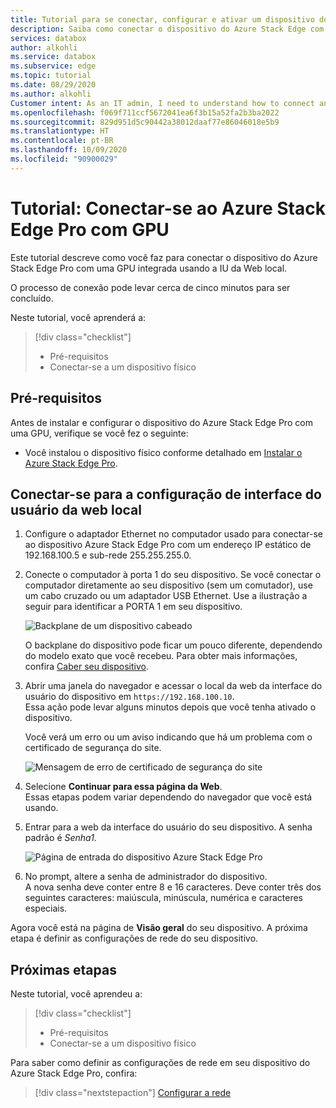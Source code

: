 ```yaml
---
title: Tutorial para se conectar, configurar e ativar um dispositivo do Azure Stack Edge Pro com GPU no portal do Azure | Microsoft Docs
description: Saiba como conectar o dispositivo do Azure Stack Edge com uma GPU integrada usando a IU da Web local.
services: databox
author: alkohli
ms.service: databox
ms.subservice: edge
ms.topic: tutorial
ms.date: 08/29/2020
ms.author: alkohli
Customer intent: As an IT admin, I need to understand how to connect and activate Azure Stack Edge Pro so I can use it to transfer data to Azure.
ms.openlocfilehash: f069f711ccf5672041ea6f3b15a52fa2b3ba2022
ms.sourcegitcommit: 829d951d5c90442a38012daaf77e86046018e5b9
ms.translationtype: HT
ms.contentlocale: pt-BR
ms.lasthandoff: 10/09/2020
ms.locfileid: "90900029"
---
```

# <a name="tutorial-connect-to-azure-stack-edge-pro-with-gpu"></a>Tutorial: Conectar-se ao Azure Stack Edge Pro com GPU

Este tutorial descreve como você faz para conectar o dispositivo do Azure Stack Edge Pro com uma GPU integrada usando a IU da Web local.

O processo de conexão pode levar cerca de cinco minutos para ser concluído.

Neste tutorial, você aprenderá a:

> [!div class="checklist"]
>
> * Pré-requisitos
> * Conectar-se a um dispositivo físico


## <a name="prerequisites"></a>Pré-requisitos

Antes de instalar e configurar o dispositivo do Azure Stack Edge Pro com uma GPU, verifique se você fez o seguinte:

* Você instalou o dispositivo físico conforme detalhado em [Instalar o Azure Stack Edge Pro](azure-stack-edge-gpu-deploy-install.md).


## <a name="connect-to-the-local-web-ui-setup"></a>Conectar-se para a configuração de interface do usuário da web local

1. Configure o adaptador Ethernet no computador usado para conectar-se ao dispositivo Azure Stack Edge Pro com um endereço IP estático de 192.168.100.5 e sub-rede 255.255.255.0.

2. Conecte o computador à porta 1 do seu dispositivo. Se você conectar o computador diretamente ao seu dispositivo (sem um comutador), use um cabo cruzado ou um adaptador USB Ethernet. Use a ilustração a seguir para identificar a PORTA 1 em seu dispositivo.

    ![Backplane de um dispositivo cabeado](./media/azure-stack-edge-gpu-deploy-install/ase-two-pci-slots.png)

    O backplane do dispositivo pode ficar um pouco diferente, dependendo do modelo exato que você recebeu. Para obter mais informações, confira [Caber seu dispositivo](azure-stack-edge-gpu-deploy-install.md#cable-the-device).


3. Abrir uma janela do navegador e acessar o local da web da interface do usuário do dispositivo em `https://192.168.100.10`.  
    Essa ação pode levar alguns minutos depois que você tenha ativado o dispositivo.

    Você verá um erro ou um aviso indicando que há um problema com o certificado de segurança do site. 
   
    ![Mensagem de erro de certificado de segurança do site](./media/azure-stack-edge-deploy-connect-setup-activate/image2.png)

4. Selecione **Continuar para essa página da Web**.  
    Essas etapas podem variar dependendo do navegador que você está usando.

5. Entrar para a web da interface do usuário do seu dispositivo. A senha padrão é *Senha1*. 
   
    ![Página de entrada do dispositivo Azure Stack Edge Pro](./media/azure-stack-edge-deploy-connect-setup-activate/image3.png)

6. No prompt, altere a senha de administrador do dispositivo.  
    A nova senha deve conter entre 8 e 16 caracteres. Deve conter três dos seguintes caracteres: maiúscula, minúscula, numérica e caracteres especiais.

Agora você está na página de **Visão geral** do seu dispositivo. A próxima etapa é definir as configurações de rede do seu dispositivo.


## <a name="next-steps"></a>Próximas etapas

Neste tutorial, você aprendeu a:

> [!div class="checklist"]
> * Pré-requisitos
> * Conectar-se a um dispositivo físico


Para saber como definir as configurações de rede em seu dispositivo do Azure Stack Edge Pro, confira:

> [!div class="nextstepaction"]
> [Configurar a rede](./azure-stack-edge-gpu-deploy-configure-network-compute-web-proxy.md)

